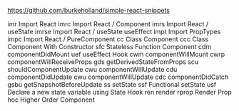 https://github.com/burkeholland/simple-react-snippets

imr	    Import React
imrc	Import React / Component
imrs	Import React / useState
imrse	Import React / useState useEffect
impt	Import PropTypes
impc	Import React / PureComponent
cc	    Class Component
ccc	    Class Component With Constructor
sfc	    Stateless Function Component
cdm	    componentDidMount
uef	    useEffect Hook
cwm	    componentWillMount
cwrp	componentWillReceiveProps
gds	    getDerivedStateFromProps
scu	    shouldComponentUpdate
cwu	    componentWillUpdate
cdu	    componentDidUpdate
cwu	    componentWillUpdate
cdc	    componentDidCatch
gsbu	getSnapshotBeforeUpdate
ss	    setState
ssf	    Functional setState
usf	    Declare a new state variable using State Hook
ren	    render
rprop	Render Prop
hoc	    Higher Order Component